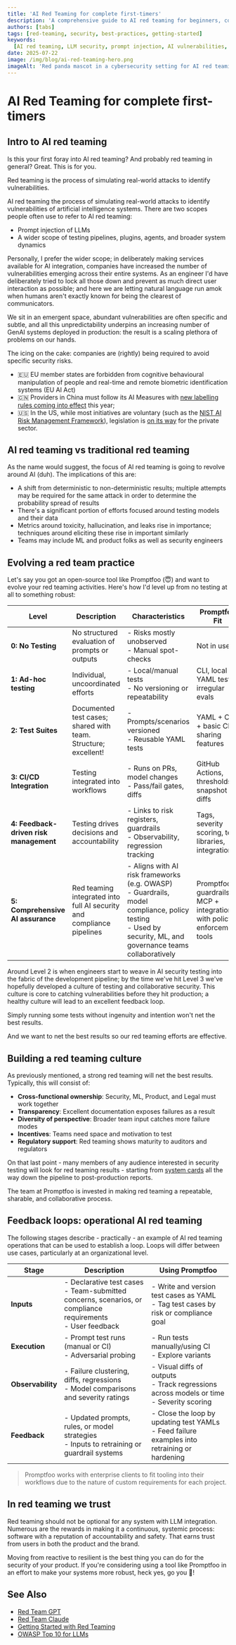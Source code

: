 ```yaml
---
title: 'AI Red Teaming for complete first-timers'
description: 'A comprehensive guide to AI red teaming for beginners, covering the basics, culture building, and operational feedback loops'
authors: [tabs]
tags: [red-teaming, security, best-practices, getting-started]
keywords:
  [AI red teaming, LLM security, prompt injection, AI vulnerabilities, red team culture, AI testing]
date: 2025-07-22
image: /img/blog/ai-red-teaming-hero.png
imageAlt: 'Red panda mascot in a cybersecurity setting for AI red teaming'
---
```


# AI Red Teaming for complete first-timers

## Intro to AI red teaming

Is this your first foray into AI red teaming? And probably red teaming in general? Great. This is for you.

Red teaming is the process of simulating real-world attacks to identify vulnerabilities.

AI red teaming the process of simulating real-world attacks to identify vulnerabilities of artificial intelligence systems. There are two scopes people often use to refer to AI red teaming:

- Prompt injection of LLMs
- A wider scope of testing pipelines, plugins, agents, and broader system dynamics

<!-- truncate -->

Personally, I prefer the wider scope; in deliberately making services available for AI integration, companies have increased the number of vulnerabilities emerging across their entire systems. As an engineer I'd have deliberately tried to lock all those down and prevent as much direct user interaction as possible; and here we are letting natural language run amok when humans aren't exactly known for being the clearest of communicators.

We sit in an emergent space, abundant vulnerabilities are often specific and subtle, and all this unpredictability underpins an increasing number of GenAI systems deployed in production: the result is a scaling plethora of problems on our hands.

The icing on the cake: companies are (rightly) being required to avoid specific security risks.

- 🇪🇺 EU member states are forbidden from cognitive behavioural manipulation of people and real-time and remote biometric identification systems (EU AI Act)
- 🇨🇳 Providers in China must follow its AI Measures with [new labelling rules coming into effect](https://www.insideprivacy.com/international/china/china-releases-new-labeling-requirements-for-ai-generated-content/) this year;
- 🇺🇸 In the US, while most initiatives are voluntary (such as the [NIST AI Risk Management Framework](https://www.nist.gov/itl/ai-risk-management-framework)), legislation is [on its way](https://iapp.org/resources/article/us-state-ai-governance-legislation-tracker/) for the private sector.

## AI red teaming vs traditional red teaming

As the name would suggest, the focus of AI red teaming is going to revolve around AI (duh). The implications of this are:

- A shift from deterministic to non-deterministic results; multiple attempts may be required for the same attack in order to determine the probability spread of results
- There's a significant portion of efforts focused around testing models and their data
- Metrics around toxicity, hallucination, and leaks rise in importance; techniques around eliciting these rise in important similarly
- Teams may include ML and product folks as well as security engineers

## Evolving a red team practice

Let's say you got an open-source tool like Promptfoo (😇) and want to evolve your red teaming activities. Here's how I'd level up from no testing at all to something robust:

| Level                                  | Description                                                           | Characteristics                                                                                                                                                 | Promptfoo Fit                                                             |
| -------------------------------------- | --------------------------------------------------------------------- | --------------------------------------------------------------------------------------------------------------------------------------------------------------- | ------------------------------------------------------------------------- |
| **0: No Testing**                      | No structured evaluation of prompts or outputs                        | - Risks mostly unobserved<br/>- Manual spot-checks                                                                                                               | Not in use                                                                |
| **1: Ad-hoc testing**                  | Individual, uncoordinated efforts                                     | - Local/manual tests<br/>- No versioning or repeatability                                                                                                        | CLI, local YAML tests, irregular evals                                    |
| **2: Test Suites**                     | Documented test cases; shared with team. Structure; excellent!        | - Prompts/scenarios versioned<br/>- Reusable YAML tests                                                                                                          | YAML + CLI + basic CI; sharing features                                   |
| **3: CI/CD Integration**               | Testing integrated into workflows                                     | - Runs on PRs, model changes<br/>- Pass/fail gates, diffs                                                                                                        | GitHub Actions, thresholds, snapshot diffs                                |
| **4: Feedback-driven risk management** | Testing drives decisions and accountability                           | - Links to risk registers, guardrails<br/>- Observability, regression tracking                                                                                   | Tags, severity scoring, test libraries, integrations                      |
| **5: Comprehensive AI assurance**      | Red teaming integrated into full AI security and compliance pipelines | - Aligns with AI risk frameworks (e.g. OWASP)<br/>- Guardrails, model compliance, policy testing<br/>- Used by security, ML, and governance teams collaboratively | Promptfoo + guardrails + MCP + integrations with policy enforcement tools |

Around Level 2 is when engineers start to weave in AI security testing into the fabric of the development pipeline; by the time we've hit Level 3 we've hopefully developed a culture of testing and collaborative security. This culture is core to catching vulnerabilities before they hit production; a healthy culture will lead to an excellent feedback loop.

Simply running some tests without ingenuity and intention won't net the best results.

And we want to net the best results so our red teaming efforts are effective.

## Building a red teaming culture

As previously mentioned, a strong red teaming will net the best results. Typically, this will consist of:

- **Cross-functional ownership**: Security, ML, Product, and Legal must work together
- **Transparency**: Excellent documentation exposes failures as a result
- **Diversity of perspective**: Broader team input catches more failure modes
- **Incentives**: Teams need space and motivation to test
- **Regulatory support**: Red teaming shows maturity to auditors and regulators

On that last point - many members of any audience interested in security testing will look for red teaming results - starting from [system cards](/blog/system-cards-go-hard/) all the way down the pipeline to post-production reports.

The team at Promptfoo is invested in making red teaming a repeatable, sharable, and collaborative process.

## Feedback loops: operational AI red teaming

The following stages describe - practically - an example of AI red teaming operations that can be used to establish a loop. Loops will differ between use cases, particularly at an organizational level.

| Stage             | Description                                                                                                      | Using Promptfoo                                                                                  |
| ----------------- | ---------------------------------------------------------------------------------------------------------------- | ------------------------------------------------------------------------------------------------ |
| **Inputs**        | - Declarative test cases <br/>- Team-submitted concerns, scenarios, or compliance requirements<br/>- User feedback | - Write and version test cases as YAML <br/> - Tag test cases by risk or compliance goal          |
| **Execution**     | - Prompt test runs (manual or CI) <br/>- Adversarial probing                                                      | - Run tests manually/using CI<br/>- Explore variants                                              |
| **Observability** | - Failure clustering, diffs, regressions <br/>- Model comparisons and severity ratings                            | - Visual diffs of outputs <br/>- Track regressions across models or time <br/>- Severity scoring   |
| **Feedback**      | - Updated prompts, rules, or model strategies <br/>- Inputs to retraining or guardrail systems                    | - Close the loop by updating test YAMLs <br/>- Feed failure examples into retraining or hardening |

> Promptfoo works with enterprise clients to fit tooling into their workflows due to the nature of custom requirements for each project.

## In red teaming we trust

Red teaming should not be optional for any system with LLM integration. Numerous are the rewards in making it a continuous, systemic process: software with a reputation of accountability and safety. That earns trust from users in both the product and the brand.

Moving from reactive to resilient is the best thing you can do for the security of your product. If you're considering using a tool like Promptfoo in an effort to make your systems more robust, heck yes, go you 🥳!

## See Also

- [Red Team GPT](/blog/red-team-gpt/)
- [Red Team Claude](/blog/red-team-claude/)
- [Getting Started with Red Teaming](/docs/red-team/)
- [OWASP Top 10 for LLMs](/blog/owasp-top-10-llms-tldr/)
